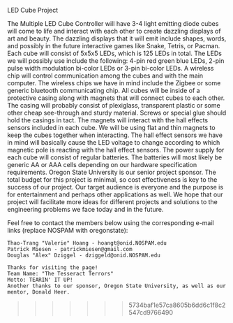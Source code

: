 LED Cube Project

The Multiple LED Cube Controller will have 3-4 light emitting diode cubes
will come to life and interact with each other to create dazzling displays
of art and beauty. The dazzling displays that it will emit include shapes,
words, and possibly in the future interactive games like Snake, Tetris, or
Pacman. Each cube will consist of 5x5x5 LEDs, which is 125 LEDs in total. 
The LEDs we will possibly use include the following: 4-pin red green blue 
LEDs, 2-pin pulse width modulation bi-color LEDs or 3-pin bi-color LEDs. A
wireless chip will control communication among the cubes and with the main
computer. The wireless chips we have in mind include the Zigbee or some 
generic bluetooth communicating chip. All cubes will be inside of a 
protective casing along with magnets that will connect cubes to each 
other. The casing will probably consist of plexiglass, transparent plastic
or some other cheap see-through and sturdy material. Screws or special 
glue should hold the casings in tact. The magnets will interact with the 
hall effects sensors included in each cube. We will be using flat and thin
magnets to keep the cubes together when interacting. The hall effect 
sensors we have in mind will basically cause the LED voltage to change 
according to which magnetic pole is reacting with the hall effect sensors.
The power supply for each cube will consist of regular batteries. The 
batteries will most likely be generic AA or AAA cells depending on our 
hardware specification requirements. Oregon State University is our senior
project sponsor. The total budget for this project is minimal, so cost 
effectiveness is key to the success of our project. Our target audience is
everyone and the purpose is for entertainment and perhaps other applications
as well. We hope that our project will facilitate more ideas for different 
projects and solutions to the engineering problems we face today and in the 
future.

Feel free to contact the members below using the corresponding e-mail links 
(replace NOSPAM with oregonstate):

	Thao-Trang "Valerie" Hoang - hoangt@onid.NOSPAM.edu
	Patrick Miesen - patrickmiesen@gmail.com
	Douglas "Alex" Dziggel - dziggeld@onid.NOSPAM.edu

	Thanks for visiting the page!
	Team Name: "The Tesseract Terrors"
	Motto: TEARIN' IT UP!
	Another thanks to our sponsor, Oregon State University, as well as our mentor, Donald Heer.

>>>>>>> 5734baf1e57ca8605b6dd6c1f8c2547cd9766490
